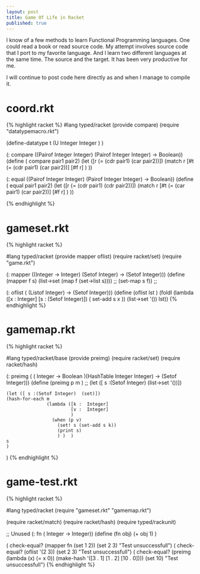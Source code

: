 ```yaml
---
layout: post
title: Game Of Life in Racket
published: true
---
```

I know of a few methods to learn Functional Programming languages. One could read a book or read source
code. My attempt involves source code that I port to my favorite language. And I learn two different languages
at the same time. The source and the target. It has been very productive for me.

I will continue to post code here directly as and when I manage to compile it.

# coord.rkt

{% highlight racket %}
#lang typed/racket
(provide compare)
(require "datatypemacro.rkt")

(define-datatype t
  (U Integer Integer )
)

(: compare ((Pairof Integer Integer) (Pairof Integer Integer)   -> Boolean))
(define ( compare pair1 pair2)
    (let ([r (= (cdr pair1) (car pair2))])
    (match r
     [#t  (= (cdr pair1) (car pair2))]
     [#f r]
     )
))

(: equal ((Pairof Integer Integer) (Pairof Integer Integer)   -> Boolean))
(define ( equal pair1 pair2)
    (let ([r (= (cdr pair1) (cdr pair2))])
    (match r
     [#t  (= (car pair1) (car pair2))]
     [#f r]
     )
))

{% endhighlight %}

# gameset.rkt

{% highlight racket %}

#lang typed/racket
(provide mapper oflist)
(require racket/set)
(require "game.rkt")


(: mapper ((Integer -> Integer) (Setof Integer) ->
                                (Setof Integer)))
(define (mapper f s)
(list->set (map f (set->list s))))
  ;; (set-map s f))
  ;;

(: oflist ( (Listof Integer) -> (Setof Integer)))
(define (oflist lst )
   (foldl (lambda ([x :  Integer] [s : (Setof Integer)]) ( set-add  s x ))
          (list->set '()) lst))
{% endhighlight %}

# gamemap.rkt

{% highlight racket %}

#lang typed/racket/base
(provide preimg)
(require racket/set)
(require racket/hash)


(: preimg ( ( Integer -> Boolean  )(HashTable Integer Integer) -> (Setof Integer)))
(define (preimg p  m )
    ;; (let ([ s :(Setof Integer)  (list->set '())])

    (let ([ s :(Setof Integer)  (set)])
    (hash-for-each m
                   (lambda ([k :  Integer]
                            [v :  Integer]
                            )
                     (when (p v)
                       (set! s (set-add s k))
                       (print s)
                       ) )  )
    s
    )
  )
{% endhighlight %}

# game-test.rkt

{% highlight racket %}

#lang typed/racket
(require "gameset.rkt" "gamemap.rkt")

(require racket/match)
(require racket/hash)
(require typed/rackunit)

;; Unused
(: fn ( Integer -> Integer))
(define (fn obj)
  (+ obj 1)
 )

( check-equal? (mapper fn (set 1 2)) (set 2 3) "Test unsuccessfull")
( check-equal? (oflist '(2 3)) (set 2 3) "Test unsuccessfull")
( check-equal? (preimg (lambda (x) (= x 0))
                       (make-hash '([3 . 1] [1 . 2] [10 . 0]))) (set 10) "Test unsuccessfull")
{% endhighlight %}
